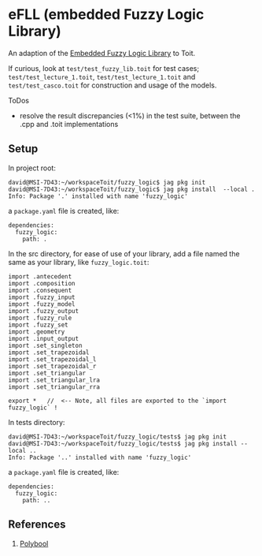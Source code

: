 # eFLL  (embedded Fuzzy Logic Library)

An adaption of the [Embedded Fuzzy Logic Library](https://github.com/zerokol/eFLL) to Toit.  

If curious, look at `test/test_fuzzy_lib.toit` for test cases; `test/test_lecture_1.toit`, `test/test_lecture_1.toit` and `test/test_casco.toit` for construction and usage of the models.

ToDos
- resolve the result discrepancies (<1%) in the test suite, between the .cpp and .toit implementations



## Setup

In project root:  
```
david@MSI-7D43:~/workspaceToit/fuzzy_logic$ jag pkg init
david@MSI-7D43:~/workspaceToit/fuzzy_logic$ jag pkg install  --local .
Info: Package '.' installed with name 'fuzzy_logic'
```
a `package.yaml` file is created, like:  
```
dependencies:
  fuzzy_logic:
    path: .
```

In the src directory, for ease of use of your library, add a file named the same as your library, like `fuzzy_logic.toit`:  
```
import .antecedent
import .composition
import .consequent
import .fuzzy_input
import .fuzzy_model
import .fuzzy_output
import .fuzzy_rule
import .fuzzy_set
import .geometry
import .input_output
import .set_singleton
import .set_trapezoidal
import .set_trapezoidal_l
import .set_trapezoidal_r
import .set_triangular
import .set_triangular_lra
import .set_triangular_rra

export *   //  <-- Note, all files are exported to the `import fuzzy_logic` !
```

In tests directory:  
```
david@MSI-7D43:~/workspaceToit/fuzzy_logic/tests$ jag pkg init
david@MSI-7D43:~/workspaceToit/fuzzy_logic/tests$ jag pkg install --local ..
Info: Package '..' installed with name 'fuzzy_logic'
```
a `package.yaml` file is created, like:  
```
dependencies:
  fuzzy_logic:
    path: ..
```

## References
1. [Polybool](http://globec.whoi.edu/software/saga/polybool.m)